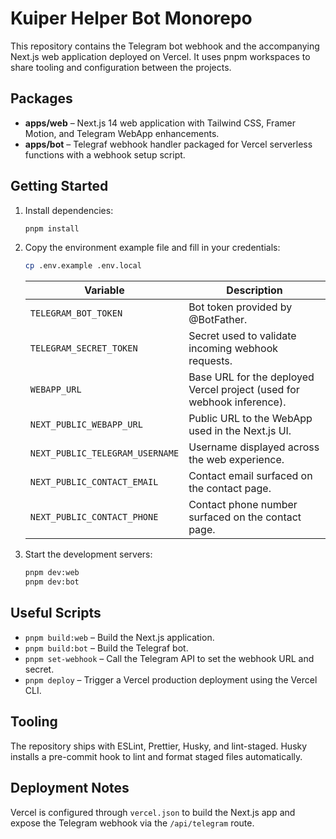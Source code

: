 # Kuiper Helper Bot Monorepo

This repository contains the Telegram bot webhook and the accompanying Next.js web application deployed on Vercel. It uses pnpm workspaces to share tooling and configuration between the projects.

## Packages

- **apps/web** – Next.js 14 web application with Tailwind CSS, Framer Motion, and Telegram WebApp enhancements.
- **apps/bot** – Telegraf webhook handler packaged for Vercel serverless functions with a webhook setup script.

## Getting Started

1. Install dependencies:

   ```bash
   pnpm install
   ```

2. Copy the environment example file and fill in your credentials:

   ```bash
   cp .env.example .env.local
   ```

   | Variable | Description |
   | --- | --- |
   | `TELEGRAM_BOT_TOKEN` | Bot token provided by @BotFather. |
   | `TELEGRAM_SECRET_TOKEN` | Secret used to validate incoming webhook requests. |
   | `WEBAPP_URL` | Base URL for the deployed Vercel project (used for webhook inference). |
   | `NEXT_PUBLIC_WEBAPP_URL` | Public URL to the WebApp used in the Next.js UI. |
   | `NEXT_PUBLIC_TELEGRAM_USERNAME` | Username displayed across the web experience. |
   | `NEXT_PUBLIC_CONTACT_EMAIL` | Contact email surfaced on the contact page. |
   | `NEXT_PUBLIC_CONTACT_PHONE` | Contact phone number surfaced on the contact page. |

3. Start the development servers:

   ```bash
   pnpm dev:web
   pnpm dev:bot
   ```

## Useful Scripts

- `pnpm build:web` – Build the Next.js application.
- `pnpm build:bot` – Build the Telegraf bot.
- `pnpm set-webhook` – Call the Telegram API to set the webhook URL and secret.
- `pnpm deploy` – Trigger a Vercel production deployment using the Vercel CLI.

## Tooling

The repository ships with ESLint, Prettier, Husky, and lint-staged. Husky installs a pre-commit hook to lint and format staged files automatically.

## Deployment Notes

Vercel is configured through `vercel.json` to build the Next.js app and expose the Telegram webhook via the `/api/telegram` route.

